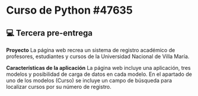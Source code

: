 # Curso de Python #47635

## 💻 Tercera pre-entrega

**Proyecto**
La página web recrea un sistema de registro académico de profesores, estudiantes y cursos de la Universidad Nacional de Villa María.

**Características de la aplicación**
La página web incluye una aplicación, tres modelos y posibilidad de carga de datos en cada modelo. En el apartado de uno de los modelos (Curso) se incluye un campo de búsqueda para localizar cursos por su número de registro.
